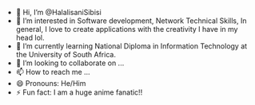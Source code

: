 - 👋 Hi, I’m @HalalisaniSibisi
- 👀 I’m interested in Software development, Network Technical Skills, In general, I love to create applications with the creativity I have in my head lol.
- 🌱 I’m currently learning National Diploma in Information Technology at the University of South Africa.
- 💞️ I’m looking to collaborate on ...
- 📫 How to reach me ...
- 😄 Pronouns: He/Him
- ⚡ Fun fact: I am a huge anime fanatic!!

<!---
HalalisaniSibisi/HalalisaniSibisi is a ✨ special ✨ repository because its `README.md` (this file) appears on your GitHub profile.
You can click the Preview link to take a look at your changes.
--->
